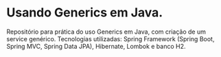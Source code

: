# Usando Generics em Java.
Repositório para prática do uso Generics em Java, com criação de um service genérico. 
Tecnologias utilizadas: Spring Framework (Spring Boot, Spring MVC, Spring Data JPA), Hibernate,
Lombok e banco H2.